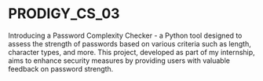 # PRODIGY_CS_03
Introducing a Password Complexity Checker - a Python tool designed to assess the strength of passwords based on various criteria such as length, character types, and more. This project, developed as part of my internship, aims to enhance security measures by providing users with valuable feedback on password strength.

